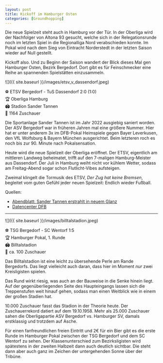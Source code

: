 ```yaml
---
layout: post
title: Kickoff im Hamburger Osten
categories: [Groundhopping]
---
```


Die neue Spielzeit steht auch in Hamburg vor der Tür. In der Oberliga wird der Nachfolger von Altona 93 gesucht, welche sich in der Relegationsrunde noch im letzten Spiel in die Regionalliga Nord verabschieden konnte. Im Pokal wird nach dem Sieg von Eintracht Norderstedt in der letzten Saison wieder auf Null gestellt. 

Kickoff also. Und zu Beginn der Saison wandert der Blick dieses Mal gen Hamburger Osten, Bezirk Bergedorf. Dort gibt es für Feinschmecker eine Reihe an spannenden Spielstätten einzusammeln.  

![]({{ site.baseurl }}/images/etsv_v_dassendorf.jpeg)

⚽️ ETSV Bergedorf - TuS Dassendorf 2:0 (1:0)  
🏆 Oberliga Hamburg   
🏟 Stadion Sander Tannen   
🥁 1164 Zuschauer  

Die Sportanlage Sander Tannen ist im Jahr 2022 ausgiebig saniert worden. Der ASV Bergedorf war in früheren Jahren mal eine größere Nummer. Hier hat er unter anderem 3x im DFB-Pokal Heimspiele gegen Bayer Leverkusen, den VfL Wolfsburg & Bayern München ausgerichtet. Beim letzteren roch es noch bis zur 90. Minute nach Pokalsensation.

Heute wird die neue Spielzeit der Oberliga eröffnet. Der ETSV, eigentlich am mittleren Landweg beheimatet, trifft auf den 7-maligen Hamburg-Meister aus Dassendorf.
Der Juli in Hamburg weiht nicht vor kühlem Wetter, sodass am Freitag-Abend sogar schon Flutlicht-Vibes aufsteigen.  

Zweimal klingelt die Tormusik des ETSV, *Der Zug hat keine Bremsen*, begleitet vom guten Gefühl jeder neuen Spielzeit: Endlich wieder Fußball.  
  
Quellen:
* [Abendblatt: Sander Tannen erstrahlt in neuem Glanz](https://www.abendblatt.de/hamburg/bergedorf/article402421734/stadion-sander-tannen-erstrahlt-in-neuem-glanz.html)
* [Datencenter DFB](https://datencenter.dfb.de/datencenter/dfb-pokal/1982-1983/1/fc-bergedorf-85-bayern-muenchen-561220)

---

![]({{ site.baseurl }}/images/billtalstadion.jpeg)

⚽️ TSG Bergedorf - SC Wentorf 1:5  
🏆 Hamburger Pokal, 1. Runde  
🏟 Billtalstadion  
🥁 ca. 100 Zuschauer  


Das Billtalstadion ist eine leicht zu übersehende Perle am Rande Bergedorfs. Das liegt vielleicht auch daran, dass hier im Moment *nur* zwei Kreisligisten spielen.

Das Rund wirkt riesig, was auch an der Bauweise in die Senke hinein liegt. Auf der gegenüberliegenden Seite des Haupteingangs lassen sich die Treppenstufen weit hinauf gehen, sodass man einen Weitblick wie in einem der großen Stadien hat. 
  
10.000 Zuschauer fasst das Stadion in der Theorie heute. Der Zuschauerrekord datiert auf dem 19.10.1958. Mehr als 25.000 Zuschauer sahen die Oberligapartie ASV Bergedorf vs. Hamburger SV, damals erstklassig und trotzdem auf Asche.
  
Für einen fanfreundlichen freien Eintritt und 2€ für ein Bier gibt es die erste Runde im Hamburger Pokal zwischen der TSG Bergedorf und dem SC Wentorf zu sehen. 
Der Klassenunterschied zum Bezirksligisten wird spätestens in der zweiten Halbzeit dann auch deutlich sichtbar. 
Die steht dann aber auch ganz im Zeichen der untergehenden Sonne über der Tribüne.  
